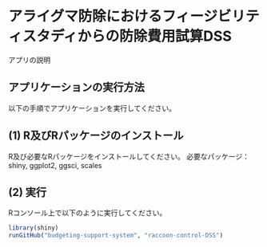 # アライグマ防除におけるフィージビリティスタディからの防除費用試算DSS
アプリの説明

## アプリケーションの実行方法
以下の手順でアプリケーションを実行してください。

## (1) R及びRパッケージのインストール
R及び必要なRパッケージをインストールしてください。
必要なパッケージ：shiny, ggplot2, ggsci, scales

## (2) 実行
Rコンソール上で以下のように実行してください。
```R
library(shiny)
runGitHub("budgeting-support-system", "raccoon-control-DSS")
```
